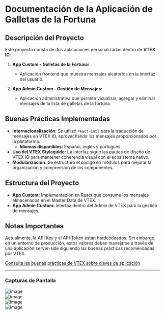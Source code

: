 # **Documentación de la Aplicación de Galletas de la Fortuna**  

## **Descripción del Proyecto**  
Este proyecto consta de dos aplicaciones personalizadas dentro de **VTEX IO**:  

1. **App Custom - Galletas de la Fortuna:**  
   - Aplicación frontend que muestra mensajes aleatorios en la interfaz del usuario.  

2. **App Admin Custom - Gestión de Mensajes:**  
   - Aplicación administrativa que permite visualizar, agregar y eliminar mensajes de la lista de galletas de la fortuna.  

## **Buenas Prácticas Implementadas**  
- **Internacionalización:** Se utilizó `react-intl` para la traducción de mensajes en VTEX IO, aprovechando los mensajes proporcionados por la plataforma.  
  - **Idiomas disponibles:** Español, inglés y portugués.  
- **Uso del VTEX Styleguide:** La interfaz sigue las pautas de diseño de VTEX IO para mantener coherencia visual con el ecosistema nativo.  
- **Modularización:** Se estructuró el código en módulos para mejorar la organización y comprensión de los componentes.  

## **Estructura del Proyecto**  
- **App Custom:** Implementación en React que consume los mensajes almacenados en el Master Data de VTEX.  
- **App Admin Custom:** Interfaz dentro del Admin de VTEX para la gestión de mensajes.  

## **Notas Importantes**  
Actualmente, la API Key y el API Token están hardcodeados. Sin embargo, en un entorno de producción, estos valores deben manejarse a través de una aplicación server-side siguiendo las buenas prácticas recomendadas por VTEX.  

[Consulta las buenas prácticas de VTEX sobre claves de aplicación](https://help.vtex.com/en/tutorial/best-practices-application-keys--7b6nD1VMHa49aI5brlOvJm)  

---  
### **Capturas de Pantalla**  
![image](https://github.com/user-attachments/assets/5ed712f2-3996-4796-9fa0-e7ea26422421)  
![image](https://github.com/user-attachments/assets/ea87b57a-8c58-4214-a7ad-71ac3778396a)  
![image](https://github.com/user-attachments/assets/e4f3d624-f389-4433-9b3a-f5513b5b9447)  
![image](https://github.com/user-attachments/assets/09c67736-5bc9-49f7-b506-f166e9028f54)  


